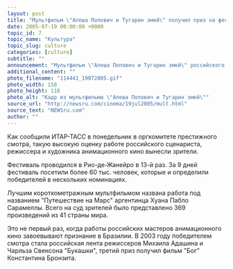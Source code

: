 ```yaml
---
layout: post
title: "Мультфильм \"Алеша Попович и Тугарин змей\" получил приз на фестивале в Рио-де-Жанейро"
date: 2005-07-19 00:00:00 +0000
topic_id: 7
topic_name: "Культура"
topic_slug: culture
categories: [culture]
subtitle: ""
announcement: "Мультфильм \"Алеша Попович и Тугарин змей\" российского мультипликатора Константина Бронзита признан лучшим полнометражным произведением на Международном фестивале анимационного кино, завершившем работу в Рио-де-Жанейро."
additional_content: ""
photo_filename: "114441_19072005.gif"
photo_width: 158
photo_height: 118
photo_alt: "Кадр из мультфильма \"Алеша Попович и Тугарин змей\""
source_url: "http://newsru.com/cinema/19jul2005/mult.html"
source_text: "NEWSru.com"
author: ""
---
```

Как сообщили ИТАР-ТАСС в понедельник в оргкомитете престижного смотра, такую высокую оценку работе российского сценариста, режиссера и художника анимационного кино вынесли зрители.

Фестиваль проводился в Рио-де-Жанейро в 13-й раз. За 9 дней фестиваль посетили более 60 тыс. человек, которые и определили победителей в нескольких номинациях.

Лучшим короткометражным мультфильмом названа работа под названием "Путешествие на Марс" аргентинца Хуана Пабло Сарамеллы. Всего на суд зрителей было представлено 369 произведений из 41 страны мира.

Это не первый раз, когда работы российских мастеров анимационного кино завоевывают признание в Бразилии. В 2003 году победителем смотра стала российская лента режиссеров Михаила Адашина и Чарльза Свенсона "Букашки", третий приз получил фильм "Бог" Константина Бронзита.
